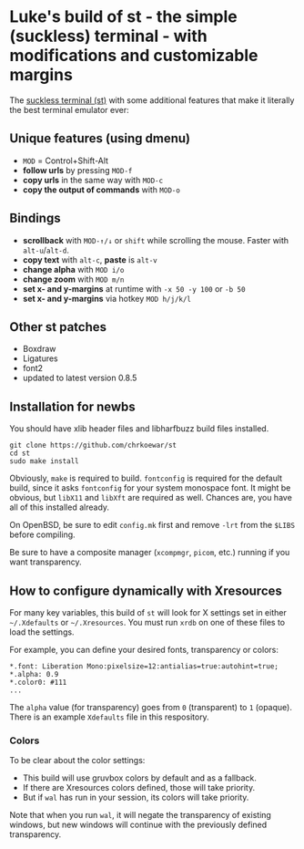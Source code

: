 # Luke's build of st - the simple (suckless) terminal - with modifications and customizable margins

The [suckless terminal (st)](https://st.suckless.org/) with some additional
features that make it literally the best terminal emulator ever:

## Unique features (using dmenu)

+ `MOD` = Control+Shift-Alt 
+ **follow urls** by pressing `MOD-f`
+ **copy urls** in the same way with `MOD-c`
+ **copy the output of commands** with `MOD-o`

## Bindings

+ **scrollback** with `MOD-↑/↓` or `shift` while scrolling the mouse.
  Faster with `alt-u`/`alt-d`.
+ **copy text** with `alt-c`, **paste** is `alt-v` 
+ **change alpha** with `MOD i/o`
+ **change zoom** with `MOD m/n`
+ **set x- and y-margins** at runtime with `-x 50 -y 100` or `-b 50`
+ **set x- and y-margins** via hotkey `MOD h/j/k/l`

## Other st patches

+ Boxdraw
+ Ligatures
+ font2
+ updated to latest version 0.8.5

## Installation for newbs

You should have xlib header files and libharfbuzz build files installed.

```
git clone https://github.com/chrkoewar/st
cd st
sudo make install
```
Obviously, `make` is required to build. `fontconfig` is required for the
default build, since it asks `fontconfig` for your system monospace font. It
might be obvious, but `libX11` and `libXft` are required as well. Chances are,
you have all of this installed already.

On OpenBSD, be sure to edit `config.mk` first and remove `-lrt` from the
`$LIBS` before compiling.

Be sure to have a composite manager (`xcompmgr`, `picom`, etc.) running if you
want transparency.

## How to configure dynamically with Xresources

For many key variables, this build of `st` will look for X settings set in
either `~/.Xdefaults` or `~/.Xresources`. You must run `xrdb` on one of these
files to load the settings.

For example, you can define your desired fonts, transparency or colors:

```
*.font:	Liberation Mono:pixelsize=12:antialias=true:autohint=true;
*.alpha: 0.9
*.color0: #111
...
```

The `alpha` value (for transparency) goes from `0` (transparent) to `1`
(opaque). There is an example `Xdefaults` file in this respository.

### Colors

To be clear about the color settings:

- This build will use gruvbox colors by default and as a fallback.
- If there are Xresources colors defined, those will take priority.
- But if `wal` has run in your session, its colors will take priority.

Note that when you run `wal`, it will negate the transparency of existing windows, but new windows will continue with the previously defined transparency.

